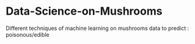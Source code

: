 # Data-Science-on-Mushrooms
Different techniques of machine learning on mushrooms data to predict : poisonous/edible
